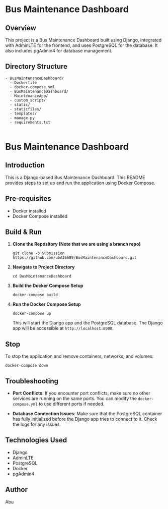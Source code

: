 
# Bus Maintenance Dashboard

## Overview
This project is a Bus Maintenance Dashboard built using Django, integrated with AdminLTE for the frontend, and uses PostgreSQL for the database. It also includes pgAdmin4 for database management.

## Directory Structure
```
- BusMaintenanceDashboard/
  - Dockerfile
  - docker-compose.yml
  - BusMaintenanceDashboard/
  - MaintenanceApp/
  - custom_script/
  - static/
  - staticfiles/
  - templates/
  - manage.py
  - requirements.txt
  
```

# Bus Maintenance Dashboard

## Introduction

This is a Django-based Bus Maintenance Dashboard. This README provides steps to set up and run the application using Docker Compose.

## Pre-requisites

- Docker installed
- Docker Compose installed

## Build & Run

1. **Clone the Repository (Note that we are using a branch repo)**
   ```
   git clone -b Submission https://github.com/ubAI6689/BusMaintenanceDashboard.git 

   ```

2. **Navigate to Project Directory**
   ```
   cd BusMaintenanceDashboard
   ```

3. **Build the Docker Compose Setup**
   ```
   docker-compose build
   ```

4. **Run the Docker Compose Setup**
   ```
   docker-compose up
   ```

   This will start the Django app and the PostgreSQL database. The Django app will be accessible at `http://localhost:8000`.

## Stop

To stop the application and remove containers, networks, and volumes:

```
docker-compose down
```

## Troubleshooting

- **Port Conflicts**: If you encounter port conflicts, make sure no other services are running on the same ports. You can modify the `docker-compose.yml` to use different ports if needed.

- **Database Connection Issues**: Make sure that the PostgreSQL container has fully initialized before the Django app tries to connect to it. Check the logs for any issues.


## Technologies Used
- Django
- AdminLTE
- PostgreSQL
- Docker
- pgAdmin4

## Author
Abu
